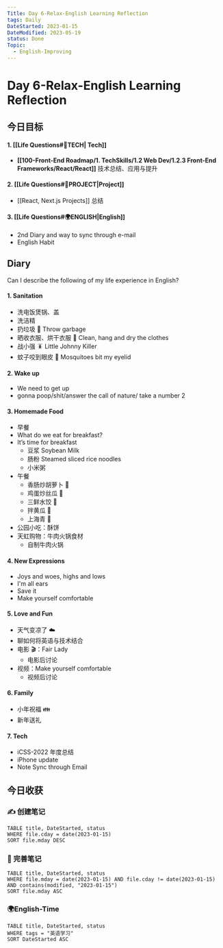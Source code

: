 ```yaml
---
Title: Day 6-Relax-English Learning Reflection
tags: Daily
DateStarted: 2023-01-15
DateModified: 2023-05-19
status: Done
Topic:
  - English-Improving
---
```


# Day 6-Relax-English Learning Reflection

## 今日目标

#### 1. [[Life Questions#🚀TECH| Tech]]

- **[[100-Front-End Roadmap/1. TechSkills/1.2 Web Dev/1.2.3 Front-End Frameworks/React/React]]** 技术总结、应用与提升

#### 2. [[Life Questions#🚀PROJECT|Project]]

- [[React, Next.js Projects]] 总结

#### 3. [[Life Questions#🌍ENGLISH|English]]

- 2nd Diary and way to sync through e-mail
- English Habit

## Diary

Can I describe the following of my life experience in English?

#### 1. Sanitation

- 洗电饭煲锅、盖
- 洗洁精
- 扔垃圾 🚮 Throw garbage
- 晒收衣服、烘干衣服 👔 Clean, hang and dry the clothes
- 战小强 🪳 Little Johnny Killer
- 蚊子咬到眼皮 🦟 Mosquitoes bit my eyelid

#### 2. Wake up

- We need to get up
- gonna poop/shit/answer the call of nature/ take a number 2

#### 3. Homemade Food

- 早餐
- What do we eat for breakfast?
- It’s time for breakfast
  - 豆浆 Soybean Milk
  - 肠粉 Steamed sliced rice noodles
  - 小米粥
- 午餐
  - 香肠炒胡萝卜 🥕
  - 鸡蛋炒丝瓜 🥚
  - 三鲜水饺 🥟
  - 拌黄瓜 🥒
  - 上海青 🥬
- 公园小吃：酥饼
- 天虹购物：牛肉火锅食材
  - 自制牛肉火锅

#### 4. New Expressions

- Joys and woes, highs and lows
- I'm all ears
- Save it
- Make yourself comfortable

#### 5. Love and Fun

- 天气变凉了 ☁️
- 聊如何将英语与技术结合
- 电影 🎬：Fair Lady
  - 电影后讨论
- 视频：Make yourself comfortable
  - 视频后讨论

#### 6. Family

- 小年祝福 👪
- 新年送礼

#### 7. Tech

- iCSS-2022 年度总结
- iPhone update
- Note Sync through Email

## 今日收获

### ✍️ 创建笔记

```dataview
TABLE title, DateStarted, status
WHERE file.cday = date(2023-01-15)
SORT file.mday DESC
```

### 📝 完善笔记

```dataview
TABLE title, DateStarted, status
WHERE file.mday = date(2023-01-15) AND file.cday != date(2023-01-15) AND contains(modified, "2023-01-15")
SORT file.mday ASC
```

### 🌍English-Time

```dataview
TABLE title, DateStarted, status
WHERE tags = "英语学习"
SORT DateStarted ASC
```
